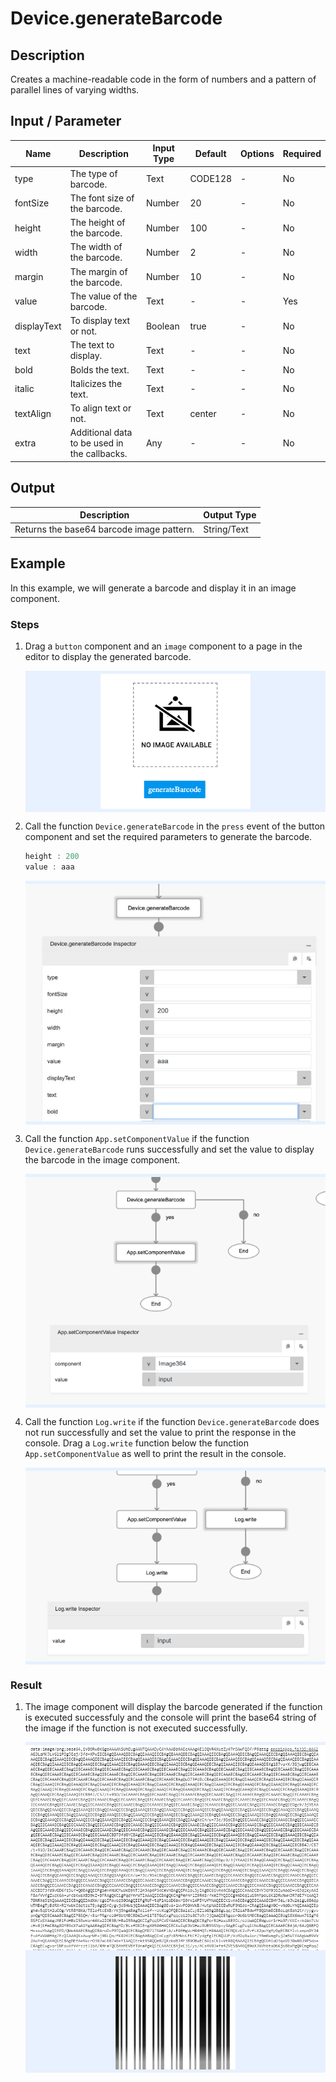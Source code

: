 # Device.generateBarcode

## Description

Creates a machine-readable code in the form of numbers and a pattern of parallel lines of varying widths.

## Input / Parameter

| Name | Description | Input Type | Default | Options | Required |
| ------ | ------ | ------ | ------ | ------ | ------ |
| type | The type of barcode. | Text | CODE128 | - | No |
| fontSize | The font size of the barcode. | Number | 20 | - | No |
| height | The height of the barcode. | Number | 100 | - | No |
| width | The width of the barcode. | Number | 2 | - | No |
| margin | The margin of the barcode. | Number | 10 | - | No |
| value | The value of the barcode. | Text | - | - | Yes |
| displayText | To display text or not. | Boolean | true | - | No |
| text | The text to display. | Text | - | - | No |
| bold | Bolds the text. | Text | - | - | No |
| italic | Italicizes the text. | Text | - | - | No |
| textAlign | To align text or not. | Text | center | - | No |
| extra | Additional data to be used in the callbacks. | Any | - | - | No | 

## Output

| Description | Output Type |
| ------ | ------ |
| Returns the base64 barcode image pattern. | String/Text |

## Example

In this example, we will generate a barcode and display it in an image component.

### Steps

1. Drag a `button` component and an `image` component to a page in the editor to display the generated barcode.
  
    <div style="display:flex; align-items:center; justify-content:center; background-color: #E7F1FF;">
        <img src="./generateBarcode-step-2.png"
        style="width: 50%; padding: 5px;"/>
    </div>

2. Call the function `Device.generateBarcode` in the `press` event of the button component and set the required parameters to generate the barcode.

   ```js
   height : 200
   value : aaa
   ```
    <div style="display:flex; align-items:center; justify-content:center; background-color: #E7F1FF;">
        <img src="./generateBarcode-step-1.png"
        style="width: 100%; padding: 5px;"/>
    </div>

3. Call the function `App.setComponentValue` if the function `Device.generateBarcode` runs successfully and set the value to display the barcode in the image component.

    <div style="display:flex; align-items:center; justify-content:center; background-color: #E7F1FF;">
        <img src="./generateBarcode-step-3.png"
        style="width: 100%; padding: 5px;"/>
    </div>

4. Call the function `Log.write` if the function `Device.generateBarcode` does not run successfully and set the value to print the response in the console. Drag a `Log.write` function below the function `App.setComponentValue` as well to print the result in the console.
   
    <div style="display:flex; align-items:center; justify-content:center; background-color: #E7F1FF;">
        <img src="./generateBarcode-step-4.png"
        style="width: 100%; padding: 5px;"/>
    </div>

### Result

1. The image component will display the barcode generated if the function is executed successfuly and the console will print the base64 string of the image if the function is not executed successfully.

    <div style="display:flex; align-items:center; justify-content:center; background-color: #E7F1FF;">
        <img src="./generateBarcode-result-1.png"
        style="width: 100%; padding: 5px;"/>
    </div>
   
    <div style="display:flex; align-items:center; justify-content:center; background-color: #E7F1FF;">
        <img src="./generateBarcode-result-2.png"
        style="width: 40%; padding: 5px;"/>
    </div>